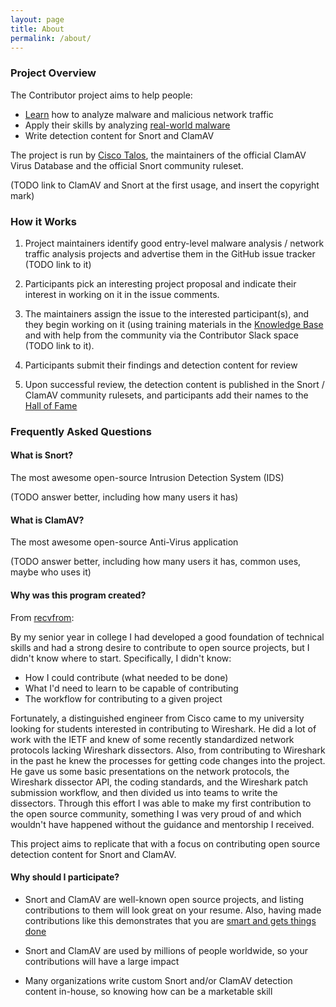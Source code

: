 ```yaml
---
layout: page
title: About
permalink: /about/
---
```

### Project Overview
The Contributor project aims to help people:
 - [Learn](knowledge/) how to analyze malware and malicious network traffic
 - Apply their skills by analyzing [real-world malware](https://github.com/recvfrom/contributor/issues)
 - Write detection content for Snort and ClamAV

The project is run by [Cisco Talos](https://www.talosintelligence.com), the maintainers
of the official ClamAV Virus Database and the official Snort community ruleset.

(TODO link to ClamAV and Snort at the first usage, and insert the copyright mark)

### How it Works
1. Project maintainers identify good entry-level malware analysis / network
traffic analysis projects and advertise them in the GitHub issue tracker (TODO link to it)

2. Participants pick an interesting project proposal and indicate their
interest in working on it in the issue comments.

3. The maintainers assign the issue to the interested participant(s), and they
begin working on it (using training materials in the
[Knowledge Base](knowledge/) and with help from the community via the
Contributor Slack space (TODO link to it).

4. Participants submit their findings and detection content for review

5. Upon successful review, the detection content is published in the Snort / 
ClamAV community rulesets, and participants add their names to the
[Hall of Fame](contributions/)

### Frequently Asked Questions
#### What is Snort?
The most awesome open-source Intrusion Detection System (IDS)

(TODO answer better, including how many users it has)

#### What is ClamAV?
The most awesome open-source Anti-Virus application

(TODO answer better, including how many users it has, common uses, maybe who uses it)

#### Why was this program created?
From [recvfrom](https://github.com/recvfrom):

By my senior year in college I had developed a good foundation of technical
skills and had a strong desire to contribute to open source projects, but I
didn't know where to start.  Specifically, I didn't know:

 - How I could contribute (what needed to be done)
 - What I'd need to learn to be capable of contributing
 - The workflow for contributing to a given project

Fortunately, a distinguished engineer from Cisco came to my university looking
for students interested in contributing to Wireshark. He did a lot of work with
the IETF and knew of some recently standardized network protocols lacking
Wireshark dissectors.  Also, from contributing to Wireshark in the past he knew
the processes for getting code changes into the project.  He gave us some basic
presentations on the network protocols, the Wireshark dissector API, the coding
standards, and the Wireshark patch submission workflow, and then divided us
into teams to write the dissectors. Through this effort I was able to make my
first contribution to the open source community, something I was very proud of
and which wouldn't have happened without the guidance and mentorship I
received.

This project aims to replicate that with a focus on contributing open source
detection content for Snort and ClamAV.

#### Why should I participate?

 - Snort and ClamAV are well-known open source projects, and listing
contributions to them will look great on your resume. Also, having made
   contributions like this demonstrates that you are
   [smart and gets things done](https://www.joelonsoftware.com/2006/10/25/the-guerrilla-guide-to-interviewing-version-30/)

 - Snort and ClamAV are used by millions of people worldwide, so your
   contributions will have a large impact

 - Many organizations write custom Snort and/or ClamAV detection content
   in-house, so knowing how can be a marketable skill
